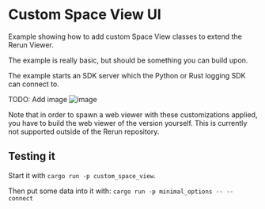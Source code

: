 # Custom Space View UI
Example showing how to add custom Space View classes to extend the Rerun Viewer.

The example is really basic, but should be something you can build upon.

The example starts an SDK server which the Python or Rust logging SDK can connect to.

TODO: Add image
![image](https://github.com/rerun-io/rerun/assets/1148717/cbbad63e-9b18-4e54-bafe-b6ffd723f63e)

Note that in order to spawn a web viewer with these customizations applied,
you have to build the web viewer of the version yourself.
This is currently not supported outside of the Rerun repository.

## Testing it
Start it with `cargo run -p custom_space_view`.

Then put some data into it with: `cargo run -p minimal_options -- --connect`
